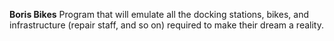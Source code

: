 **Boris Bikes**
 Program that will emulate all the docking stations, bikes, and infrastructure (repair staff, and so on) required to make their dream a reality.
